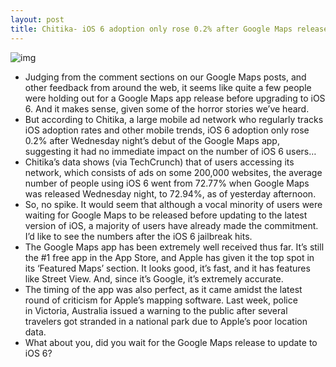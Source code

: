 ```yaml
---
layout: post
title: Chitika- iOS 6 adoption only rose 0.2% after Google Maps release
---
```

![img](http://media.idownloadblog.com/wp-content/uploads/2012/12/google-maps-screenshot.png)
* Judging from the comment sections on our Google Maps posts, and other feedback from around the web, it seems like quite a few people were holding out for a Google Maps app release before upgrading to iOS 6. And it makes sense, given some of the horror stories we’ve heard.
* But according to Chitika, a large mobile ad network who regularly tracks iOS adoption rates and other mobile trends, iOS 6 adoption only rose 0.2% after Wednesday night’s debut of the Google Maps app, suggesting it had no immediate impact on the number of iOS 6 users…
* Chitika’s data shows (via TechCrunch) that of users accessing its network, which consists of ads on some 200,000 websites, the average number of people using iOS 6 went from 72.77% when Google Maps was released Wednesday night, to 72.94%, as of yesterday afternoon.
* So, no spike. It would seem that although a vocal minority of users were waiting for Google Maps to be released before updating to the latest version of iOS, a majority of users have already made the commitment. I’d like to see the numbers after the iOS 6 jailbreak hits.
* The Google Maps app has been extremely well received thus far. It’s still the #1 free app in the App Store, and Apple has given it the top spot in its ‘Featured Maps’ section. It looks good, it’s fast, and it has features like Street View. And, since it’s Google, it’s extremely accurate.
* The timing of the app was also perfect, as it came amidst the latest round of criticism for Apple’s mapping software. Last week, police in Victoria, Australia issued a warning to the public after several travelers got stranded in a national park due to Apple’s poor location data.
* What about you, did you wait for the Google Maps release to update to iOS 6?

